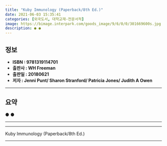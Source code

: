 ```yaml
---
title: "Kuby Immunology (Paperback/8th Ed.)"
date: 2021-06-03 15:35:41
categories: [외국도서, 대학교재-전문서적]
image: https://bimage.interpark.com/goods_image/9/6/0/0/301669600s.jpg
description: ● ●
---
```


## **정보**

- **ISBN : 9781319114701**
- **출판사 : WH Freeman**
- **출판일 : 20180621**
- **저자 : Jenni Punt/ Sharon Stranford/  Patricia Jones/ Judith A Owen**

------



## **요약**

●  ●  

------



------


Kuby Immunology (Paperback/8th Ed.) 

------


